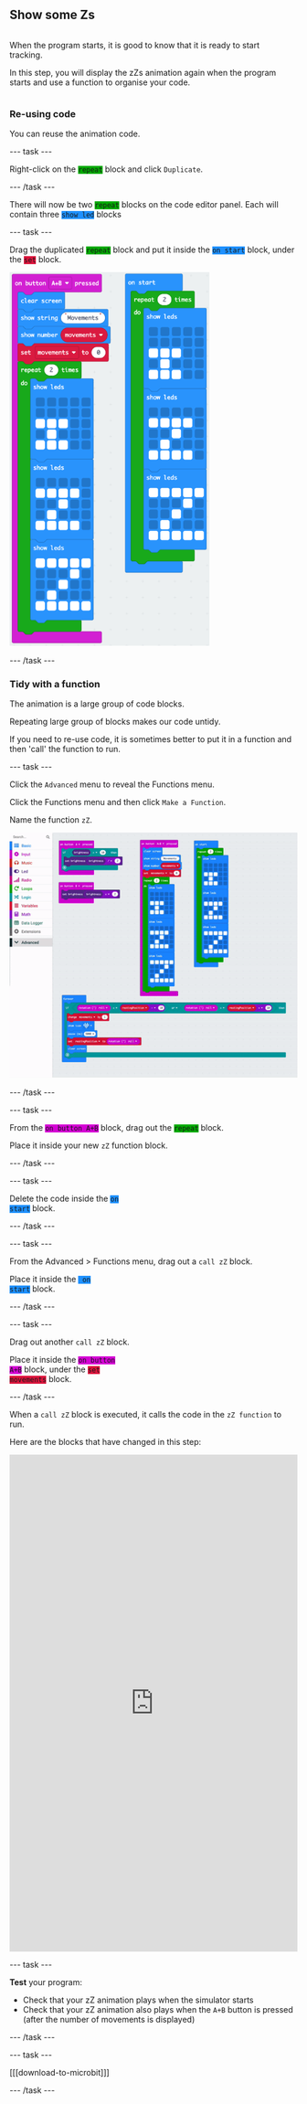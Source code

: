 ## Show some Zs

<div style="display: flex; flex-wrap: wrap">
<div style="flex-basis: 200px; flex-grow: 1; margin-right: 15px;">

When the program starts, it is good to know that it is ready to start tracking.

In this step, you will display the zZs animation again when the program starts and use a function to organise your code.

</div>
</div>

### Re-using code

You can reuse the animation code.

--- task ---

Right-click on the <code style="background-color: #00AA00">repeat</code> block and click `Duplicate`.

--- /task ---

There will now be two <code style="background-color: #00AA00">repeat</code> blocks on the code editor panel. Each will contain three <code style="background-color: #1E90FF">show led</code> blocks

--- task ---

Drag the duplicated <code style="background-color: #00AA00">repeat</code> block and put it inside the <code style="background-color: #1E90FF">on start</code> block, under the <code style="background-color: #DC143C">set</code> block.

<img src="images/repeat-in-on-start.png" alt="The duplicated code insde the 'on start' block" width="350"/>

--- /task ---

### Tidy with a function

The animation is a large group of code blocks. 

Repeating large group of blocks makes our code untidy.

If you need to re-use code, it is sometimes better to put it in a function and then 'call' the function to run. 

--- task ---

Click the `Advanced` menu to reveal the Functions menu.

Click the Functions menu and then click `Make a Function`.

Name the function `zZ`.

![Animation showing how to make a function.](images/make-a-function.gif)

--- /task ---

--- task ---

From the <code style="background-color: #D400D4">on button A+B</code> block, drag out the <code style="background-color: #00AA00">repeat</code> block.

Place it inside your new `zZ` function block.

--- /task ---

--- task ---

Delete the code inside the <code style="background-color: #1E90FF">on start</code> block.

--- /task ---

--- task ---

From the Advanced > Functions menu, drag out a `call zZ` block.

Place it inside the <code style="background-color: #1E90FF"> on start</code> block.

--- /task ---

--- task ---

Drag out another `call zZ` block.

Place it inside the <code style="background-color: #D400D4">on button A+B</code> block, under the <code style="background-color: #DC143C">set movements</code> block.

--- /task ---

When a `call zZ` block is executed, it calls the code in the `zZ function` to run.

Here are the blocks that have changed in this step:

<div style="position:relative;height:calc(800px + 5em);width:100%;overflow:hidden;"><iframe style="position:relative;top:0;left:0;width:100%;height:100%;" src="https://makecode.microbit.org/---codeembed#pub:_Exxaiz8UhErD" allowfullscreen="allowfullscreen" frameborder="0" sandbox="allow-scripts allow-same-origin"></iframe></div>

--- task ---

**Test** your program: 

+ Check that your zZ animation plays when the simulator starts
+ Check that your zZ animation also plays when the `A+B` button is pressed (after the number of movements is displayed)

--- /task ---

--- task ---

[[[download-to-microbit]]]

--- /task ---
